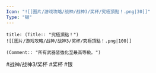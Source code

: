 ```yaml
---
Icon: "![[图片/游戏攻略/战神/战神3/奖杯/究極頂點！.png|30]]"
Type: "银"
---
```

```ad-common-silver-trophy
title: (Title:: "究極頂點！")
![[图片/游戏攻略/战神/战神3/奖杯/究極頂點！.png|100]]

(Comment:: "所有武器皆強化至最高等級。")
```

#战神/战神3/奖杯 #奖杯 #银
